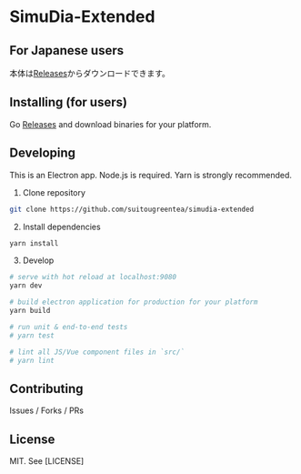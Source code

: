 # SimuDia-Extended

## For Japanese users

本体は[Releases]()からダウンロードできます。


## Installing (for users)

Go [Releases]() and download binaries for your platform.


## Developing

This is an Electron app. Node.js is required. Yarn is strongly recommended.

1. Clone repository

``` bash
git clone https://github.com/suitougreentea/simudia-extended
```

2. Install dependencies

``` bash
yarn install
```

3. Develop

``` bash
# serve with hot reload at localhost:9080
yarn dev

# build electron application for production for your platform
yarn build

# run unit & end-to-end tests
# yarn test

# lint all JS/Vue component files in `src/`
# yarn lint
```


## Contributing

Issues / Forks / PRs


## License

MIT. See [LICENSE]

